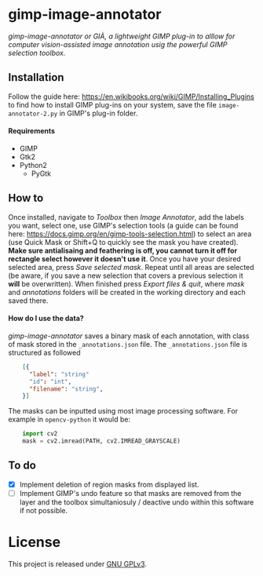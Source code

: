 # gimp-image-annotator
*gimp-image-annotator or GIÀ, a lightweight GIMP plug-in to alllow for computer vision-assisted image annotation usig the powerful GIMP selection toolbox.*

<h2>Installation</h2>

Follow the guide here: https://en.wikibooks.org/wiki/GIMP/Installing_Plugins to find how to install GIMP plug-ins on your system, save the file `image-annotator-2.py` in GIMP's plug-in folder.

<h4>Requirements</h4>

* GIMP
* Gtk2
* Python2
   * PyGtk

<h2>How to</h2>

Once installed, navigate to *Toolbox* then *Image Annotator*, add the labels you want, select one, use GIMP's selection tools (a guide can be found here: https://docs.gimp.org/en/gimp-tools-selection.html) to select an area (use Quick Mask or Shift+Q to quickly see the mask you have created). **Make sure antialisaing and feathering is off, you cannot turn it off for rectangle select however it doesn't use it**. Once you have your desired selected area, press *Save selected mask*. Repeat until all areas are selected (be aware, if you save a new selection that covers a previous selection it **will** be overwritten). When finished press *Export files & quit*, where *mask* and *annotations* folders will be created in the working directory and each saved there.


<h4>How do I use the data?</h4>

*gimp-image-annotator* saves a binary mask of each annotation, with class of mask stored in the `_annotations.json` file. The `_annotations.json` file is structured as followed


````    JSON
    [{
      "label": "string"
      "id": "int",
      "filename": "string",
    }]
````

The masks can be inputted using most image processing software. For example in `opencv-python` it would be:


````    Python
    import cv2
    mask = cv2.imread(PATH, cv2.IMREAD_GRAYSCALE)
````

<h2>To do</h2>

- [X] Implement deletion of region masks from displayed list.
- [ ] Implement GIMP's undo feature so that masks are removed from the layer and the toolbox simultaniosuly / deactive undo within this software if not possible.
# License 
This project is released under [GNU GPLv3](https://www.gnu.org/licenses/gpl-3.0.en.html).

